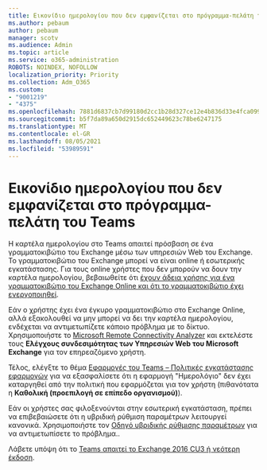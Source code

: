 ```yaml
---
title: Εικονίδιο ημερολογίου που δεν εμφανίζεται στο πρόγραμμα-πελάτη του Teams
ms.author: pebaum
author: pebaum
manager: scotv
ms.audience: Admin
ms.topic: article
ms.service: o365-administration
ROBOTS: NOINDEX, NOFOLLOW
localization_priority: Priority
ms.collection: Adm_O365
ms.custom:
- "9001219"
- "4375"
ms.openlocfilehash: 7881d6837cb7d99180d2cc1b28d327ce12e4b836d33e4fca099569d4f72510fa
ms.sourcegitcommit: b5f7da89a650d2915dc652449623c78be6247175
ms.translationtype: MT
ms.contentlocale: el-GR
ms.lasthandoff: 08/05/2021
ms.locfileid: "53989591"
---
```

# <a name="calendar-icon-not-showing-in-teams-client"></a>Εικονίδιο ημερολογίου που δεν εμφανίζεται στο πρόγραμμα-πελάτη του Teams

Η καρτέλα ημερολογίου στο Teams απαιτεί πρόσβαση σε ένα γραμματοκιβώτιο του Exchange μέσω των υπηρεσιών Web του Exchange. Το γραμματοκιβώτιο του Exchange μπορεί να είναι online ή εσωτερικής εγκατάστασης. Για τους online χρήστες που δεν μπορούν να δουν την καρτέλα ημερολογίου, βεβαιωθείτε ότι [έχουν άδεια χρήσης για ένα γραμματοκιβώτιο του Exchange Online και ότι το γραμματοκιβώτιο έχει ενεργοποιηθεί](https://docs.microsoft.com/exchange/recipients-in-exchange-online/create-user-mailboxes).

Εάν ο χρήστης έχει ένα έγκυρο γραμματοκιβώτιο στο Exchange Online, αλλά εξακολουθεί να μην μπορεί να δει την καρτέλα ημερολογίου, ενδέχεται να αντιμετωπίζετε κάποιο πρόβλημα με το δίκτυο. Χρησιμοποιήστε το [Microsoft Remote Connectivity Analyzer](https://testconnectivity.microsoft.com/) και εκτελέστε τους **Ελέγχους συνδεσιμότητας των Υπηρεσιών Web του Microsoft Exchange** για τον επηρεαζόμενο χρήστη.

Τέλος, ελέγξτε το θέμα [Εφαρμογές του Teams – Πολιτικές εγκατάστασης εφαρμογών](https://admin.teams.microsoft.com/policies/app-setup) για να εξασφαλίσετε ότι η εφαρμογή "Ημερολόγιο" δεν έχει καταργηθεί από την πολιτική που εφαρμόζεται για τον χρήστη (πιθανότατα η **Καθολική (προεπιλογή σε επίπεδο οργανισμού)**).

Εάν οι χρήστες σας φιλοξενούνται στην εσωτερική εγκατάσταση, πρέπει να επιβεβαιώσετε ότι η υβριδική ρύθμιση παραμέτρων λειτουργεί κανονικά. Χρησιμοποιήστε τον [Οδηγό υβριδικής ρύθμισης παραμέτρων](https://docs.microsoft.com/exchange/hybrid-deployment/hybrid-agent) για να αντιμετωπίσετε το πρόβλημα..

Λάβετε υπόψη ότι το [Teams απαιτεί το Exchange 2016 CU3 ή νεότερη έκδοση](https://docs.microsoft.com/microsoftteams/exchange-teams-interact).
